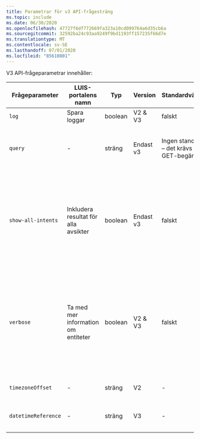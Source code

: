 ```yaml
---
title: Parametrar för v3 API-frågesträng
ms.topic: include
ms.date: 06/30/2020
ms.openlocfilehash: 47727f6df772669fa323a10cd099764a6d35cb6a
ms.sourcegitcommit: 32592ba24c93aa9249f9bd1193ff157235f66d7e
ms.translationtype: MT
ms.contentlocale: sv-SE
ms.lasthandoff: 07/01/2020
ms.locfileid: "85610801"
---
```

V3 API-frågeparametrar innehåller:

|Frågeparameter|LUIS-portalens namn|Typ|Version|Standardvärde|Syfte|
|--|--|--|--|--|--|
|`log`|Spara loggar|boolean|V2 & V3|falskt|Lagra fråga i logg filen. Standardvärdet är false.|
|`query`|-|sträng|Endast v3|Ingen standard – det krävs i GET-begäran|**I v2**är uttryck som ska förutsägas i `q` parametern. <br><br>**I v3**skickas funktionerna i- `query` parametern.|
|`show-all-intents`|Inkludera resultat för alla avsikter|boolean|Endast v3|falskt|Returnera alla avsikter med motsvarande Poäng i objektet **förutsägelse. avsikter** . Avsikter returneras som objekt i ett överordnat `intents` objekt. Detta ger program mässig åtkomst utan att behöva hitta avsikten i en matris: `prediction.intents.give` . I v2 returnerades dessa i en matris. |
|`verbose`|Ta med mer information om entiteter|boolean|V2 & V3|falskt|**I v2**returnerades alla förväntade avsikter när värdet är true. Om du behöver alla förutsägande syften använder du v3-parametrarna för `show-all-intents` .<br><br>**I v3**innehåller den här parametern endast information om entitetens metadata för entitet förutsägelse.  |
|`timezoneOffset`|-|sträng|V2|-|Tids zonen som används för datetimeV2-entiteter.|
|`datetimeReference`|-|sträng|V3|-|[Tids zonen](../luis-concept-data-alteration.md#change-time-zone-of-prebuilt-datetimev2-entity) som används för datetimeV2-entiteter. Ersätter `timezoneOffset` från v2.|